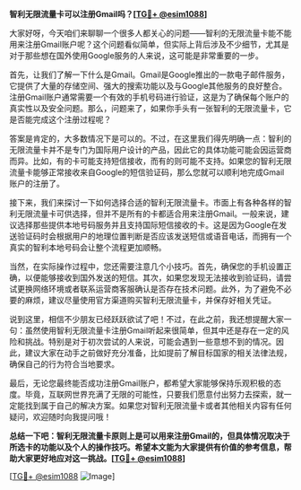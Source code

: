 **智利无限流量卡可以注册Gmail吗？[[TG💪+ @esim1088](https://t.me/s/esim1088)]**

大家好呀，今天咱们来聊聊一个很多人都关心的问题——智利的无限流量卡能不能用来注册Gmail账户呢？这个问题看似简单，但实际上背后涉及不少细节，尤其是对于那些想在国外使用Google服务的人来说，这可能是非常重要的一步。

首先，让我们了解一下什么是Gmail。Gmail是Google推出的一款电子邮件服务，它提供了大量的存储空间、强大的搜索功能以及与Google其他服务的良好整合。注册Gmail账户通常需要一个有效的手机号码进行验证，这是为了确保每个账户的真实性以及安全问题。那么，问题来了，如果你手头有一张智利的无限流量卡，它是否能完成这个注册过程呢？

答案是肯定的，大多数情况下是可以的。不过，在这里我们得先明确一点：智利的无限流量卡并不是专门为国际用户设计的产品，因此它的具体功能可能会因运营商而异。比如，有的卡可能支持短信接收，而有的则可能不支持。如果您的智利无限流量卡能够正常接收来自Google的短信验证码，那么您就可以顺利地完成Gmail账户的注册了。

接下来，我们来探讨一下如何选择合适的智利无限流量卡。市面上有各种各样的智利无限流量卡可供选择，但并不是所有的卡都适合用来注册Gmail。一般来说，建议选择那些提供本地号码服务并且支持国际短信接收的卡。这是因为Google在发送验证码时会根据用户的地理位置判断是否应该发送短信或语音电话，而拥有一个真实的智利本地号码会让整个流程更加顺畅。

当然，在实际操作过程中，您还需要注意几个小技巧。首先，确保您的手机设置正确，以便能够接收到国外发送的短信。其次，如果您发现无法接收到验证码，请尝试更换网络环境或者联系运营商客服确认是否存在技术问题。此外，为了避免不必要的麻烦，建议尽量使用官方渠道购买智利无限流量卡，并保存好相关凭证。

说到这里，相信不少朋友已经跃跃欲试了吧！不过，在此之前，我还想提醒大家一句：虽然使用智利无限流量卡注册Gmail听起来很简单，但其中还是存在一定的风险和挑战。特别是对于初次尝试的人来说，可能会遇到一些意想不到的情况。因此，建议大家在动手之前做好充分准备，比如提前了解目标国家的相关法律法规，确保自己的行为符合当地要求。

最后，无论您最终能否成功注册Gmail账户，都希望大家能够保持乐观积极的态度。毕竟，互联网世界充满了无限的可能性，只要我们愿意付出努力去探索，就一定能找到属于自己的解决方案。如果您对智利无限流量卡或者其他相关内容有任何疑问，欢迎随时向我提问哦！

**总结一下吧：智利无限流量卡原则上是可以用来注册Gmail的，但具体情况取决于所选卡的功能以及个人的操作技巧。希望本文能为大家提供有价值的参考信息，帮助大家更好地应对这一挑战。[[TG💪+ @esim1088](https://t.me/s/esim1088)]**

[[TG💪+ @esim1088](https://t.me/s/esim1088) ![Image](https://i.postimg.cc/4NQfJmqS/Snipaste-2025-05-13-00-14-12.png)]